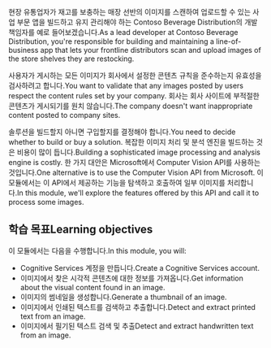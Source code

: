 <span data-ttu-id="07cf8-101">현장 유통업자가 재고를 보충하는 매장 선반의 이미지를 스캔하여 업로드할 수 있는 사업 부문 앱을 빌드하고 유지 관리해야 하는 Contoso Beverage Distribution의 개발 책임자를 예로 들어보겠습니다.</span><span class="sxs-lookup"><span data-stu-id="07cf8-101">As a lead developer at Contoso Beverage Distribution, you're responsible for building and maintaining a line-of-business app that lets your frontline distributors scan and upload images of the store shelves they are restocking.</span></span>

<span data-ttu-id="07cf8-102">사용자가 게시하는 모든 이미지가 회사에서 설정한 콘텐츠 규칙을 준수하는지 유효성을 검사하려고 합니다.</span><span class="sxs-lookup"><span data-stu-id="07cf8-102">You want to validate that any images posted by users respect the content rules set by your company.</span></span> <span data-ttu-id="07cf8-103">회사는 회사 사이트에 부적절한 콘텐츠가 게시되기를 원치 않습니다.</span><span class="sxs-lookup"><span data-stu-id="07cf8-103">The company doesn't want inappropriate content posted to company sites.</span></span> 

<span data-ttu-id="07cf8-104">솔루션을 빌드할지 아니면 구입할지를 결정해야 합니다.</span><span class="sxs-lookup"><span data-stu-id="07cf8-104">You need to decide whether to build or buy a solution.</span></span> <span data-ttu-id="07cf8-105">복잡한 이미지 처리 및 분석 엔진을 빌드하는 것은 비용이 많이 듭니다.</span><span class="sxs-lookup"><span data-stu-id="07cf8-105">Building a sophisticated image processing and analysis engine is costly.</span></span> <span data-ttu-id="07cf8-106">한 가지 대안은 Microsoft에서 Computer Vision API를 사용하는 것입니다.</span><span class="sxs-lookup"><span data-stu-id="07cf8-106">One alternative is to use the Computer Vision API from Microsoft.</span></span> <span data-ttu-id="07cf8-107">이 모듈에서는 이 API에서 제공하는 기능을 탐색하고 호출하여 일부 이미지를 처리합니다.</span><span class="sxs-lookup"><span data-stu-id="07cf8-107">In this module, we'll explore the features offered by this API and call it to process some images.</span></span> 

## <a name="learning-objectives"></a><span data-ttu-id="07cf8-108">학습 목표</span><span class="sxs-lookup"><span data-stu-id="07cf8-108">Learning objectives</span></span>

<span data-ttu-id="07cf8-109">이 모듈에서는 다음을 수행합니다.</span><span class="sxs-lookup"><span data-stu-id="07cf8-109">In this module, you will:</span></span>

- <span data-ttu-id="07cf8-110">Cognitive Services 계정을 만듭니다.</span><span class="sxs-lookup"><span data-stu-id="07cf8-110">Create a Cognitive Services account.</span></span>
- <span data-ttu-id="07cf8-111">이미지에서 찾은 시각적 콘텐츠에 대한 정보를 가져옵니다.</span><span class="sxs-lookup"><span data-stu-id="07cf8-111">Get information about the visual content found in an image.</span></span>
- <span data-ttu-id="07cf8-112">이미지의 썸네일을 생성합니다.</span><span class="sxs-lookup"><span data-stu-id="07cf8-112">Generate a thumbnail of an image.</span></span>
- <span data-ttu-id="07cf8-113">이미지에서 인쇄된 텍스트를 검색하고 추출합니다.</span><span class="sxs-lookup"><span data-stu-id="07cf8-113">Detect and extract printed text from an image.</span></span>
- <span data-ttu-id="07cf8-114">이미지에서 필기된 텍스트 검색 및 추출</span><span class="sxs-lookup"><span data-stu-id="07cf8-114">Detect and extract handwritten text from an image.</span></span>